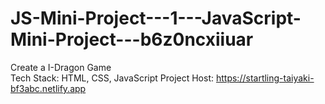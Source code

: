 # JS-Mini-Project---1---JavaScript-Mini-Project---b6z0ncxiiuar
Create a I-Dragon Game                                                                                                                                                    
Tech Stack: HTML, CSS, JavaScript
Project Host: https://startling-taiyaki-bf3abc.netlify.app 


